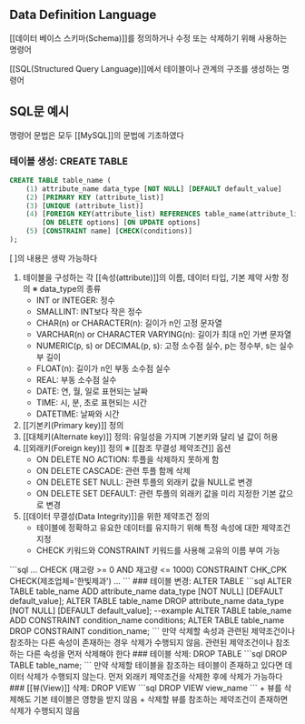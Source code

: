 ## Data Definition Language

[[데이터 베이스 스키마(Schema)]]를 정의하거나 수정 또는 삭제하기 위해 사용하는 명령어

[[SQL(Structured Query Language)]]에서 테이블이나 관계의 구조를 생성하는 명령어

## SQL문 예시

명령어 문법은 모두 [[MySQL]]의 문법에 기초하였다
### 테이블 생성: CREATE TABLE 
```sql
CREATE TABLE table_name (
	(1) attribute_name data_type [NOT NULL] [DEFAULT default_value]
	(2) [PRIMARY KEY (attribute_list)]
	(3) [UNIQUE (attribute_list)]
	(4) [FOREIGN KEY(attribute_list) REFERENCES table_name(attribute_list)] 
		[ON DELETE options] [ON UPDATE options]
	(5) [CONSTRAINT name] [CHECK(conditions)]
);
```
$[\;]$의 내용은 생략 가능하다 
1) 테이블을 구성하는 각 [[속성(attribute)]]의 이름, 데이터 타입, 기본 제약 사항 정의
   ※ data_type의 종류
   + INT or INTEGER: 정수
   + SMALLINT: INT보다 작은 정수
   + CHAR(n) or CHARACTER(n): 길이가 n인 고정 문자열
   + VARCHAR(n) or CHARACTER VARYING(n): 길이가 최대 n인 가변 문자열
   + NUMERIC(p, s) or DECIMAL(p, s): 고정 소수점 실수, p는 정수부, s는 실수부 길이
   + FLOAT(n): 길이가 n인 부동 소수점 실수
   + REAL: 부동 소수점 실수
   + DATE: 연, 월, 일로 표현되는 날짜
   + TIME: 시, 분, 초로 표현되는 시간
   + DATETIME: 날짜와 시간
2) [[기본키(Primary key)]] 정의
3) [[대체키(Alternate key)]] 정의: 유일성을 가지며 기본키와 달리 널 값이 허용
4) [[외래키(Foreign key)]] 정의
   ※ [[참조 무결성 제약조건]] 옵션
   + ON DELETE NO ACTION: 투플을 삭제하지 못하게 함
   + ON DELETE CASCADE: 관련 투플 함께 삭제
   + ON DELETE SET NULL: 관련 투플의 외래키 값을 NULL로 변경
   + ON DELETE SET DEFAULT: 관련 투플의 외래키 값을 미리 지정한 기본 값으로 변경
5) [[데이터 무결성(Data Integrity)]]을 위한 제약조건 정의 
   + 테이블에 정확하고 유요한 데이터를 유지하기 위해 특정 속성에 대한 제약조건 지정
   + CHECK 키워드와 CONSTRAINT 키워드를 사용해 고유의 이름 부여 가능
<div></div>
```sql
...
CHECK (재고량 >= 0 AND 재고량 <= 1000)
CONSTRAINT CHK_CPK CHECK(제조업체='한빛제과')
...
```
### 테이블 변경: ALTER TABLE
```sql
ALTER TABLE table_name ADD attribute_name data_type [NOT NULL] [DEFAULT default_value];
ALTER TABLE table_name DROP attribute_name data_type [NOT NULL] [DEFAULT default_value];
--example
ALTER TABLE table_name ADD CONSTRAINT condition_name conditions;
ALTER TABLE table_name DROP CONSTRAINT condition_name;
```
만약 삭제할 속성과 관련된 제약조건이나 참조하는 다른 속성이 존재하는 경우 삭제가 수행되지 않음. 관련된 제약조건이나 참조하는 다른 속성을 먼저 삭제해야 한다
### 테이블 삭제: DROP TABLE
```sql
DROP TABLE table_name;
```
만약 삭제할 테이블을 참조하는 테이블이 존재하고 있다면 데이터 삭제가 수행되지 않는다. 먼저 외래키 제약조건을 삭제한 후에 삭제가 가능하다
### [[뷰(View)]] 삭제: DROP VIEW
```sql
DROP VIEW view_name
```
+ 뷰를 삭제해도 기본 테이블은 영향을 받지 않음
+ 삭제할 뷰를 참조하는 제약조건이 존재하면 삭제가 수행되지 않음
